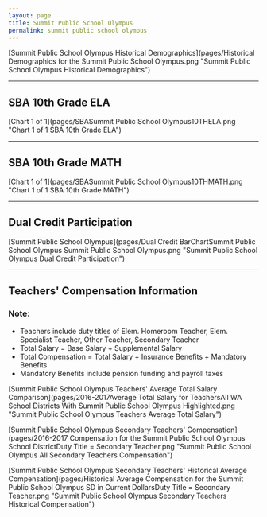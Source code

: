 ```yaml
---
layout: page
title: Summit Public School Olympus
permalink: summit public school olympus
---
```



[Summit Public School Olympus Historical Demographics](pages/Historical Demographics for the Summit Public School Olympus.png "Summit Public School Olympus Historical Demographics")

___

## SBA 10th Grade ELA

[Chart 1 of 1](pages/SBASummit Public School Olympus10THELA.png "Chart 1 of 1 SBA 10th Grade ELA")


___

## SBA 10th Grade MATH

[Chart 1 of 1](pages/SBASummit Public School Olympus10THMATH.png "Chart 1 of 1 SBA 10th Grade MATH")


___

## Dual Credit Participation

[Summit Public School Olympus](pages/Dual Credit BarChartSummit Public School Olympus Summit Public School Olympus.png "Summit Public School Olympus Dual Credit Participation")


___

## Teachers' Compensation Information
### Note:
- Teachers include duty titles of Elem. Homeroom Teacher, Elem. Specialist Teacher, Other Teacher, Secondary Teacher
- Total Salary = Base Salary + Supplemental Salary
- Total Compensation = Total Salary + Insurance Benefits + Mandatory Benefits
- Mandatory Benefits include pension funding and payroll taxes

[Summit Public School Olympus Teachers' Average Total Salary Comparison](pages/2016-2017Average Total Salary for TeachersAll WA School Districts With Summit Public School Olympus Highlighted.png "Summit Public School Olympus Teachers Average Total Salary")

[Summit Public School Olympus Secondary Teachers' Compensation](pages/2016-2017 Compensation for the Summit Public School Olympus School DistrictDuty Title = Secondary Teacher.png "Summit Public School Olympus All Secondary Teachers Compensation")

[Summit Public School Olympus Secondary Teachers' Historical Average Compensation](pages/Historical Average Compensation for the Summit Public School Olympus SD in Current DollarsDuty Title = Secondary Teacher.png "Summit Public School Olympus Secondary Teachers Historical Compensation")

